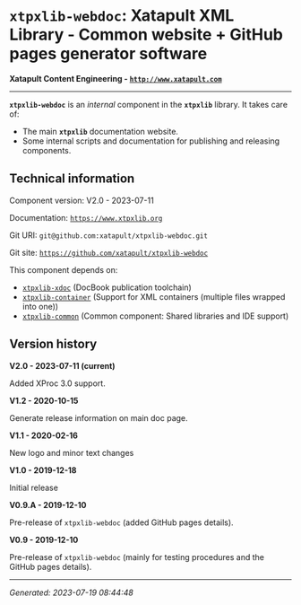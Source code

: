 # `xtpxlib-webdoc`: Xatapult XML Library - Common website + GitHub pages generator software

**Xatapult Content Engineering - [`http://www.xatapult.com`](http://www.xatapult.com)**

---------- 

**`xtpxlib-webdoc`** is an *internal* component in the **`xtpxlib`** library. It takes care of:

* The main **`xtpxlib`** documentation website.
* Some internal scripts and documentation for publishing and releasing components.

## Technical information

Component version: V2.0 - 2023-07-11

Documentation: [`https://www.xtpxlib.org`](https://www.xtpxlib.org)

Git URI: `git@github.com:xatapult/xtpxlib-webdoc.git`

Git site: [`https://github.com/xatapult/xtpxlib-webdoc`](https://github.com/xatapult/xtpxlib-webdoc)
      
This component depends on:
* [`xtpxlib-xdoc`](https://xdoc.xtpxlib.org) (DocBook publication toolchain)
* [`xtpxlib-container`](https://container.xtpxlib.org) (Support for XML containers (multiple files wrapped into one))
* [`xtpxlib-common`](https://common.xtpxlib.org) (Common component: Shared libraries and IDE support)

## Version history

**V2.0 - 2023-07-11 (current)**

Added XProc 3.0 support.

**V1.2 - 2020-10-15**

Generate release information on main doc page.

**V1.1 - 2020-02-16**

New logo and minor text changes

**V1.0 - 2019-12-18**

Initial release

**V0.9.A - 2019-12-10**

Pre-release of `xtpxlib-webdoc` (added GitHub pages details).

**V0.9 - 2019-12-10**

Pre-release of `xtpxlib-webdoc` (mainly for testing procedures and the GitHub pages details).


-----------
*Generated: 2023-07-19 08:44:48*


